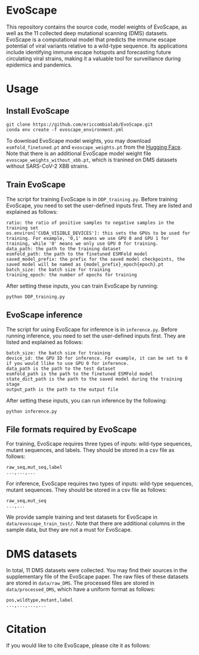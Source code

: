 # EvoScape
This repository contains the source code, model weights of EvoScape, as well as the 11 collected deep mutational scanning (DMS) datasets. EvoScape is a computational model that predicts the immune escape potential of viral variants relative to a wild-type sequence. Its applications include identifying immune escape hotspots and forecasting future circulating viral strains, making it a valuable tool for surveillance during epidemics and pandemics.

# Usage
## Install EvoScape
```
git clone https://github.com/ericcombiolab/EvoScape.git
conda env create -f evoscape_environment.yml
```
To download EvoScape model weights, you may download ```esmfold_finetuned.pt``` and ```evoscape_weights.pt``` from the [Hugging Face](https://huggingface.co/charleswang335/EvoScape/tree/main). Note that there is an additional EvoScape model weight file ```evoscape_weights_without_xbb.pt```, which is tranined on DMS datasets without SARS-CoV-2 XBB strains.
## Train EvoScape
The script for training EvoScape is in ```DDP_training.py```. Before training EvoScape, you need to set the user-defined inputs first. They are listed and explained as follows:
```
ratio: the ratio of positive samples to negative samples in the training set
os.environ['CUDA_VISIBLE_DEVICES']: this sets the GPUs to be used for training. For example, '0,1' means we use GPU 0 and GPU 1 for training, while '0' means we only use GPU 0 for training.
data_path: the path to the training dataset
esmfold_path: the path to the finetuned ESMFold model
saved_model_prefix: the prefix for the saved model checkpoints, the saved model will be named as {model_prefix}_epoch{epoch}.pt
batch_size: the batch size for training
training_epoch: the number of epochs for training
```
After setting these inputs, you can train EvoScape by running:
```
python DDP_training.py
```
## EvoScape inference
The script for using EvoScape for inference is in ```inference.py```. Before running inference, you need to set the user-defined inputs first. They are listed and explained as follows:
```
batch_size: the batch size for training
device_id: the GPU ID for inference. For example, it can be set to 0 if you would llike to use GPU 0 for inference.
data_path is the path to the test dataset
esmfold_path is the path to the finetuned ESMFold model
state_dict_path is the path to the saved model during the training stage
output_path is the path to the output file
```
After setting these inputs, you can run inference by the following:
```
python inference.py
```
## File formats required by EvoScape
For training, EvoScape requires three types of inputs: wild-type sequences, mutant sequences, and labels. They should be stored in a csv file as follows:
```
raw_seq,mut_seq,label
...,...,...
```
For inference, EvoScape requires two types of inputs: wild-type sequences, mutant sequences. They should be stored in a csv file as follows:
```
raw_seq,mut_seq
...,...
```
We provide sample training and test datasets for EvoScape in ```data/evoscape_train_test/```. Note that there are additional columns in the sample data, but they are not a must for EvoScape.
# DMS datasets
In total, 11 DMS datasets were collected. You may find their sources in the supplementary file of the EvoScape paper. The raw files of these datasets are stored in ```data/raw_DMS```. The processed files are stored in ```data/processed_DMS```, which have a uniform format as follows:
```
pos,wildtype,mutant,label
...,...,...,...
```
# Citation
If you would like to cite EvoScape, please cite it as follows:
